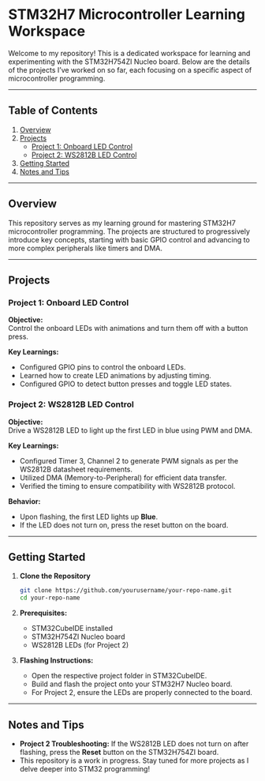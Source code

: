 # STM32H7 Microcontroller Learning Workspace

Welcome to my repository! This is a dedicated workspace for learning and experimenting with the STM32H754ZI Nucleo board. Below are the details of the projects I’ve worked on so far, each focusing on a specific aspect of microcontroller programming.

---

## Table of Contents
1. [Overview](#overview)
2. [Projects](#projects)
   - [Project 1: Onboard LED Control](#project-1-onboard-led-control)
   - [Project 2: WS2812B LED Control](#project-2-ws2812b-led-control)
3. [Getting Started](#getting-started)
4. [Notes and Tips](#notes-and-tips)

---

## Overview

This repository serves as my learning ground for mastering STM32H7 microcontroller programming. The projects are structured to progressively introduce key concepts, starting with basic GPIO control and advancing to more complex peripherals like timers and DMA.

---

## Projects

### Project 1: Onboard LED Control

**Objective:**  
Control the onboard LEDs with animations and turn them off with a button press.

**Key Learnings:**  
- Configured GPIO pins to control the onboard LEDs.
- Learned how to create LED animations by adjusting timing.
- Configured GPIO to detect button presses and toggle LED states.

### Project 2: WS2812B LED Control

**Objective:**  
Drive a WS2812B LED to light up the first LED in blue using PWM and DMA.

**Key Learnings:**  
- Configured Timer 3, Channel 2 to generate PWM signals as per the WS2812B datasheet requirements.
- Utilized DMA (Memory-to-Peripheral) for efficient data transfer.
- Verified the timing to ensure compatibility with WS2812B protocol.

**Behavior:**  
- Upon flashing, the first LED lights up **Blue**.
- If the LED does not turn on, press the reset button on the board.

---

## Getting Started

1. **Clone the Repository**  
   ```bash
   git clone https://github.com/yourusername/your-repo-name.git
   cd your-repo-name
   ```

2. **Prerequisites:**  
   - STM32CubeIDE installed
   - STM32H754ZI Nucleo board
   - WS2812B LEDs (for Project 2)

3. **Flashing Instructions:**  
   - Open the respective project folder in STM32CubeIDE.
   - Build and flash the project onto your STM32H7 Nucleo board.
   - For Project 2, ensure the LEDs are properly connected to the board.

---

## Notes and Tips

- **Project 2 Troubleshooting:** If the WS2812B LED does not turn on after flashing, press the **Reset** button on the STM32H754ZI board.
- This repository is a work in progress. Stay tuned for more projects as I delve deeper into STM32 programming!


